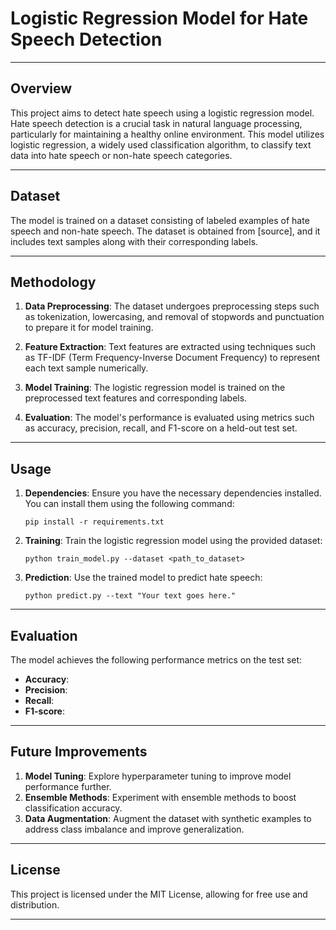 # Logistic Regression Model for Hate Speech Detection

---

## Overview

This project aims to detect hate speech using a logistic regression model. Hate speech detection is a crucial task in natural language processing, particularly for maintaining a healthy online environment. This model utilizes logistic regression, a widely used classification algorithm, to classify text data into hate speech or non-hate speech categories.

---

## Dataset

The model is trained on a dataset consisting of labeled examples of hate speech and non-hate speech. The dataset is obtained from [source], and it includes text samples along with their corresponding labels.

---

## Methodology

1. **Data Preprocessing**: The dataset undergoes preprocessing steps such as tokenization, lowercasing, and removal of stopwords and punctuation to prepare it for model training.

2. **Feature Extraction**: Text features are extracted using techniques such as TF-IDF (Term Frequency-Inverse Document Frequency) to represent each text sample numerically.

3. **Model Training**: The logistic regression model is trained on the preprocessed text features and corresponding labels.

4. **Evaluation**: The model's performance is evaluated using metrics such as accuracy, precision, recall, and F1-score on a held-out test set.

---

## Usage

1. **Dependencies**: Ensure you have the necessary dependencies installed. You can install them using the following command:

    ```
    pip install -r requirements.txt
    ```

2. **Training**: Train the logistic regression model using the provided dataset:

    ```
    python train_model.py --dataset <path_to_dataset>
    ```

3. **Prediction**: Use the trained model to predict hate speech:

    ```
    python predict.py --text "Your text goes here."
    ```

---

## Evaluation

The model achieves the following performance metrics on the test set:

- **Accuracy**: 
- **Precision**: 
- **Recall**: 
- **F1-score**: 

---

## Future Improvements

1. **Model Tuning**: Explore hyperparameter tuning to improve model performance further.
2. **Ensemble Methods**: Experiment with ensemble methods to boost classification accuracy.
3. **Data Augmentation**: Augment the dataset with synthetic examples to address class imbalance and improve generalization.

---

## License

This project is licensed under the MIT License, allowing for free use and distribution.

---

